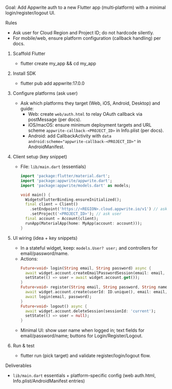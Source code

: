 Goal: Add Appwrite auth to a new Flutter app (multi‑platform) with a minimal login/register/logout UI.

Rules

- Ask user for Cloud Region and Project ID; do not hardcode silently.
- For mobile/web, ensure platform configuration (callback handling) per docs.

1. Scaffold Flutter
    - flutter create my_app && cd my_app

2. Install SDK
    - flutter pub add appwrite:17.0.0

3. Configure platforms (ask user)
    - Ask which platforms they target (Web, iOS, Android, Desktop) and guide:
        - Web: create `web/auth.html` to relay OAuth callback via postMessage (per docs).
        - iOS/macOS: ensure minimum deployment targets and URL scheme `appwrite-callback-<PROJECT_ID>` in Info.plist (per docs).
        - Android: add CallbackActivity with `data android:scheme="appwrite-callback-<PROJECT_ID>"` in AndroidManifest.

4. Client setup (key snippet)
    - File: `lib/main.dart` (essentials)

        ```dart
        import 'package:flutter/material.dart';
        import 'package:appwrite/appwrite.dart';
        import 'package:appwrite/models.dart' as models;

        void main() {
          WidgetsFlutterBinding.ensureInitialized();
          final client = Client()
            .setEndpoint('https://<REGION>.cloud.appwrite.io/v1') // ask user
            .setProject('<PROJECT_ID>'); // ask user
          final account = Account(client);
          runApp(MaterialApp(home: MyApp(account: account)));
        }
        ```

5. UI wiring (idea + key snippets)
    - In a stateful widget, keep: `models.User? user;` and controllers for email/password/name.
    - Actions:
        ```dart
        Future<void> login(String email, String password) async {
          await widget.account.createEmailPasswordSession(email: email, password: password);
          setState(() => user = await widget.account.get());
        }
        Future<void> register(String email, String password, String name) async {
          await widget.account.create(userId: ID.unique(), email: email, password: password, name: name);
          await login(email, password);
        }
        Future<void> logout() async {
          await widget.account.deleteSession(sessionId: 'current');
          setState(() => user = null);
        }
        ```
    - Minimal UI: show user name when logged in; text fields for email/password/name; buttons for Login/Register/Logout.

6. Run & test
    - flutter run (pick target) and validate register/login/logout flow.

Deliverables

- `lib/main.dart` essentials + platform-specific config (web auth.html, Info.plist/AndroidManifest entries)
